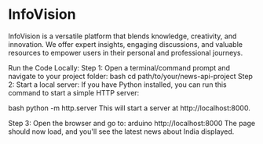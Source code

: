 # InfoVision
InfoVision is a versatile platform that blends knowledge, creativity, and innovation. We offer expert insights, engaging discussions, and valuable resources to empower users in their personal and professional journeys.

Run the Code Locally:
Step 1: Open a terminal/command prompt and navigate to your project folder:
bash
cd path/to/your/news-api-project
Step 2: Start a local server:
If you have Python installed, you can run this command to start a simple HTTP server:

bash
python -m http.server
This will start a server at http://localhost:8000.

Step 3: Open the browser and go to:
arduino
http://localhost:8000
The page should now load, and you'll see the latest news about India displayed.

